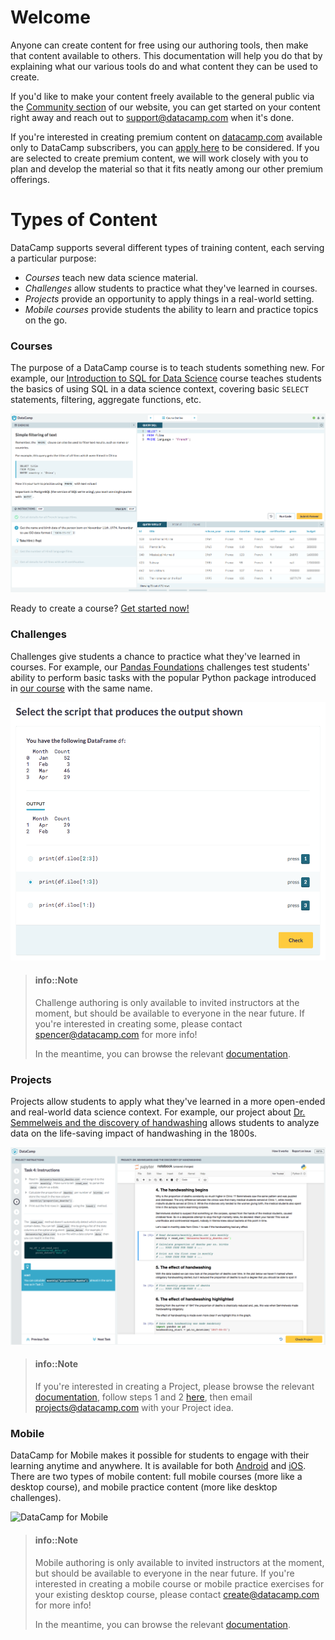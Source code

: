 # Welcome

Anyone can create content for free using our authoring tools, then make that content available to others. This documentation will help you do that by explaining what our various tools do and what content they can be used to create.

If you'd like to make your content freely available to the general public via the [Community section](https://www.datacamp.com/community/) of our website, you can get started on your content right away and reach out to [support@datacamp.com](mailto:support@datacamp.com) when it's done.

If you're interested in creating premium content on [datacamp.com](https://www.datacamp.com/) available only to DataCamp subscribers, you can [apply here](https://www.datacamp.com/create/) to be considered. If you are selected to create premium content, we will work closely with you to plan and develop the material so that it fits neatly among our other premium offerings.

# Types of Content

DataCamp supports several different types of training content, each serving a particular purpose:

* *Courses* teach new data science material.
* *Challenges* allow students to practice what they've learned in courses.
* *Projects* provide an opportunity to apply things in a real-world setting.
* *Mobile courses* provide students the ability to learn and practice topics on the go.

### Courses

The purpose of a DataCamp course is to teach students something new. For example, our [Introduction to SQL for Data Science](https://www.datacamp.com/courses/intro-to-sql-for-data-science) course teaches students the basics of using SQL in a data science context, covering basic `SELECT` statements, filtering, aggregate functions, etc.

[![Introduction to SQL for Data Science](images/courses/intro-sql.png)](https://campus.datacamp.com/courses/intro-to-sql-for-data-science/filtering-rows?ex=3)

Ready to create a course? [Get started now!](courses/README.md)

### Challenges

Challenges give students a chance to practice what they've learned in courses. For example, our [Pandas Foundations](https://challenges.datacamp.com/practice/300) challenges test students' ability to perform basic tasks with the popular Python package introduced in [our course](https://www.datacamp.com/courses/pandas-foundations) with the same name.

[![pandas Foundations](images/challenges/pandas-challenge.png)](https://challenges.datacamp.com/practice/300)

<!-- Ready to create some challenges? [Get started now!](challenges/README.md) -->

> #### info::Note
> Challenge authoring is only available to invited instructors at the moment, but should be available to everyone in the near future. If you're interested in creating some, please contact [spencer@datacamp.com](mailto:spencer@datacamp.com) for more info!
>
> In the meantime, you can browse the relevant [documentation](challenges/README.md).

### Projects

Projects allow students to apply what they've learned in a more open-ended and real-world data science context. For example, our project about [Dr. Semmelweis and the discovery of handwashing](https://www.datacamp.com/projects/20) allows students to analyze data on the life-saving impact of handwashing in the 1800s.

[![Dr. Semmelweis and the discovery of handwashing](images/projects/handwashing-project.png)](https://projects.datacamp.com/projects/20)

<!-- Ready to create a project? **[Get started now!](projects/README.md)** -->

> #### info::Note
> If you're interested in creating a Project, please browse the relevant [documentation](projects/README.md), follow steps 1 and 2 [here](projects/projects-process.md), then email [projects@datacamp.com](mailto:projects@datacamp.com) with your Project idea.

### Mobile

DataCamp for Mobile makes it possible for students to engage with their learning
anytime and anywhere. It is available for both
[Android](https://play.google.com/store/apps/details?id=com.datacamp) and
[iOS](https://itunes.apple.com/us/app/datacamp-learn-r-python/id1263413087). There
are two types of mobile content: full mobile courses (more like a desktop
course), and mobile practice content (more like desktop challenges).

![DataCamp for Mobile](/images/mobile/play-store-small.png "DataCamp for Mobile")

> #### info::Note
> Mobile authoring is only available to invited instructors at the moment, but should be available to everyone in the near future. If you're interested in creating a mobile course or mobile practice exercises for your existing desktop course, please contact [create@datacamp.com](mailto:create@datacamp.com) for more info!
>
> In the meantime, you can browse the relevant [documentation](projects/README.md).

